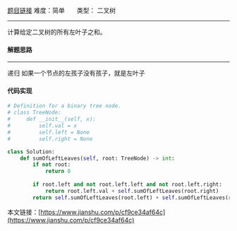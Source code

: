 [题目链接](https://leetcode-cn.com/problems/sum-of-left-leaves/)
难度：简单          &nbsp;&nbsp;&nbsp;&nbsp;&nbsp;&nbsp;类型：  二叉树
***
 计算给定二叉树的所有左叶子之和。

 
 
#### 解题思路
***
 递归
如果一个节点的左孩子没有孩子，就是左叶子



#### 代码实现
```python
# Definition for a binary tree node.
# class TreeNode:
#     def __init__(self, x):
#         self.val = x
#         self.left = None
#         self.right = None

class Solution:
    def sumOfLeftLeaves(self, root: TreeNode) -> int:
        if not root:
            return 0
        
        if root.left and not root.left.left and not root.left.right:
            return root.left.val + self.sumOfLeftLeaves(root.right)
        return self.sumOfLeftLeaves(root.left) + self.sumOfLeftLeaves(root.right)
```

本文链接：[https://www.jianshu.com/p/cf9ce34af64c](https://www.jianshu.com/p/cf9ce34af64c)

